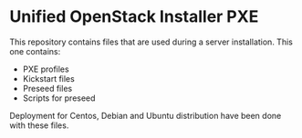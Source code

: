 # Unified OpenStack Installer PXE

This repository contains files that are used during a server installation. This one contains:
  - PXE profiles
  - Kickstart files
  - Preseed files
  - Scripts for preseed

Deployment for Centos, Debian and Ubuntu distribution have been done with these files.
